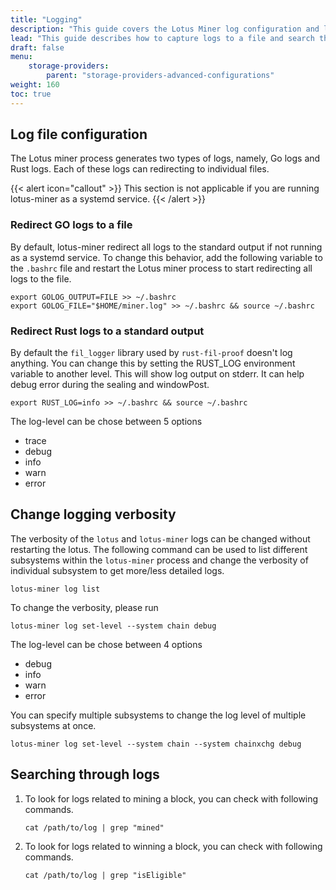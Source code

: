```yaml
---
title: "Logging"
description: "This guide covers the Lotus Miner log configuration and logging usage."
lead: "This guide describes how to capture logs to a file and search through the file for important events."
draft: false
menu:
    storage-providers:
        parent: "storage-providers-advanced-configurations"
weight: 160
toc: true
---
```


## Log file configuration

The Lotus miner process generates two types of logs, namely, Go logs and Rust logs. Each of these logs can redirecting to individual files.

{{< alert icon="callout" >}}
This section is not applicable if you are running lotus-miner as a systemd service.
{{< /alert >}}

### Redirect GO logs to a file

By default, lotus-miner redirect all logs to the standard output if not running as a systemd service. To change this behavior, add the following variable to the `.bashrc` file and restart the Lotus miner process to start redirecting all logs to the file.

```shell
export GOLOG_OUTPUT=FILE >> ~/.bashrc
export GOLOG_FILE="$HOME/miner.log" >> ~/.bashrc && source ~/.bashrc
```


### Redirect Rust logs to a standard output
By default the `fil_logger` library used by `rust-fil-proof` doesn't log anything. You can change this by setting the RUST_LOG environment variable to another level. This will show log output on stderr. It can help debug error during the sealing and windowPost.

```shell
export RUST_LOG=info >> ~/.bashrc && source ~/.bashrc
```

The log-level can be chose between 5 options
- trace
- debug
- info
- warn
- error

## Change logging verbosity

The verbosity of the `lotus` and `lotus-miner` logs can be changed without restarting the lotus. The following command can be used to list different subsystems within the `lotus-miner` process and change the verbosity of individual subsystem to get more/less detailed logs.

```shell
lotus-miner log list
```

To change the verbosity, please run

```shell
lotus-miner log set-level --system chain debug
```

The log-level can be chose between 4 options
- debug
- info
- warn
- error

You can specify multiple subsystems to change the log level of multiple subsystems at once.

```shell
lotus-miner log set-level --system chain --system chainxchg debug
```

## Searching through logs

1. To look for logs related to mining a block, you can check with following commands.
    ```shell
    cat /path/to/log | grep "mined"

2. To look for logs related to winning a block, you can check with following commands.
    ```shell
    cat /path/to/log | grep "isEligible"
